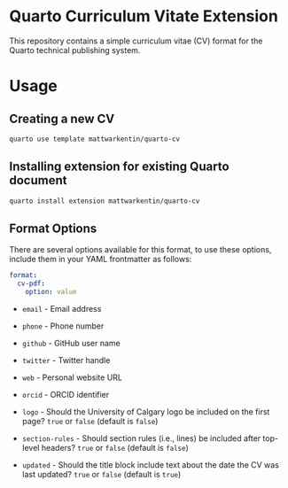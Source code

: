 # Quarto Curriculum Vitate Extension

This repository contains a simple curriculum vitae (CV) format for the Quarto technical publishing system.

# Usage

## Creating a new CV

```sh
quarto use template mattwarkentin/quarto-cv
```

## Installing extension for existing Quarto document

```sh
quarto install extension mattwarkentin/quarto-cv
```

## Format Options

There are several options available for this format, to use these options, include them in your YAML frontmatter as follows:

```yaml
format:
  cv-pdf:
    option: value
```

- `email` - Email address

- `phone` - Phone number

- `github` - GitHub user name

- `twitter` - Twitter handle

- `web` - Personal website URL

- `orcid` - ORCID identifier

- `logo` - Should the University of Calgary logo be included on the first page? `true` or `false` (default is `false`)

- `section-rules` - Should section rules (i.e., lines) be included after top-level headers? `true` or `false` (default is `false`)

- `updated` - Should the title block include text about the date the CV was last updated? `true` or `false` (default is `true`)

